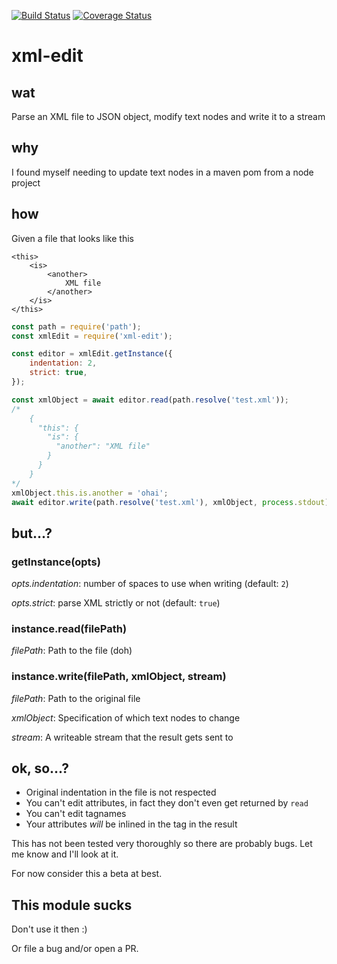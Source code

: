 [![Build Status](https://travis-ci.org/ivarni/xml-edit.svg?branch=master)](https://travis-ci.org/ivarni/xml-edit)
[![Coverage Status](https://coveralls.io/repos/github/ivarni/xml-edit/badge.svg?branch=master)](https://coveralls.io/github/ivarni/xml-edit?branch=master)

# xml-edit

## wat

Parse an XML file to JSON object, modify text nodes and write it to a stream

## why

I found myself needing to update text nodes in a maven pom from a node project

## how

Given a file that looks like this
```
<this>
    <is>
        <another>
            XML file
        </another>
    </is>
</this>
```

```javascript
const path = require('path');
const xmlEdit = require('xml-edit');

const editor = xmlEdit.getInstance({
    indentation: 2,
    strict: true,
});

const xmlObject = await editor.read(path.resolve('test.xml'));
/*
    {
      "this": {
        "is": {
          "another": "XML file"
        }
      }
    }
*/
xmlObject.this.is.another = 'ohai';
await editor.write(path.resolve('test.xml'), xmlObject, process.stdout);
```

## but...?

### getInstance(opts)

_opts.indentation_: number of spaces to use when writing
(default: `2`)

_opts.strict_: parse XML strictly or not
(default: `true`)

### instance.read(filePath)

_filePath_: Path to the file (doh)

### instance.write(filePath, xmlObject, stream)

_filePath_: Path to the original file

_xmlObject_: Specification of which text nodes to change

_stream_: A writeable stream that the result gets sent to

## ok, so...?

* Original indentation in the file is not respected
* You can't edit attributes, in fact they don't even get returned by `read`
* You can't edit tagnames
* Your attributes *will* be inlined in the tag in the result

This has not been tested very thoroughly so there are probably bugs. Let me know and I'll look at it.

For now consider this a beta at best.

## This module sucks

Don't use it then :)

Or file a bug and/or open a PR.
